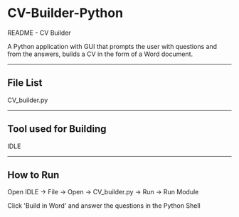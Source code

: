 # CV-Builder-Python
README - CV Builder

A Python application with GUI that prompts the user with questions
and from the answers, builds a CV in the form of a Word document.

---------
File List
---------
CV_builder.py

----------------------
Tool used for Building
----------------------
IDLE

----------
How to Run
----------
Open IDLE -> File -> Open -> CV_builder.py -> Run -> Run Module

Click 'Build in Word' and answer the questions in the Python Shell
